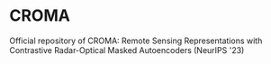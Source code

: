 # CROMA
Official repository of CROMA: Remote Sensing Representations with Contrastive Radar-Optical Masked Autoencoders (NeurIPS '23)
